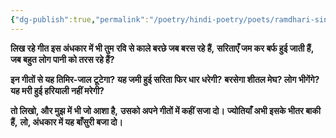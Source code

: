 ```yaml
---
{"dg-publish":true,"permalink":"/poetry/hindi-poetry/poets/ramdhari-singh-dinkar/neel-kusum/06-asha-ka-vanshi/"}
---
```


**लिख रहे गीत इस अंधकार में भी तुम**
**रवि से काले बरछे जब बरस रहे हैं,**
**सरिताएँ जम कर बर्फ हुई जाती हैं,**
**जब बहुत लोग पानी को तरस रहे हैं?**

**इन गीतों से यह तिमिर-जाल टूटेगा?**
**यह जमी हुई सरिता फिर धार धरेगी?**
**बरसेगा शीतल मेघ? लोग भीगेंगे?**
**यह मरी हुई हरियाली नहीं मरेगी?**

**तो लिखो, और मुझ में भी जो आशा है,**
**उसको अपने गीतों में कहीं सजा दो।**
**ज्योतियाँ अभी इसके भीतर बाकी हैं,**
**लो, अंधकार में यह बाँसुरी बजा दो।**

